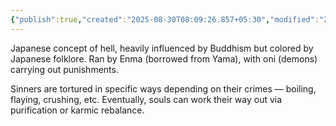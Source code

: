 ```yaml
---
{"publish":true,"created":"2025-08-30T08:09:26.857+05:30","modified":"2025-08-30T08:09:26.857+05:30","cssclasses":""}
---
```



Japanese concept of hell, heavily influenced by Buddhism but colored by Japanese folklore. Ran by Enma (borrowed from Yama), with oni (demons) carrying out punishments.

Sinners are tortured in specific ways depending on their crimes — boiling, flaying, crushing, etc. Eventually, souls can work their way out via purification or karmic rebalance.
